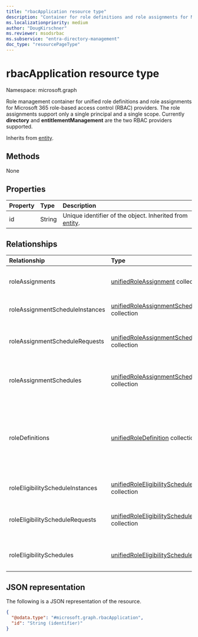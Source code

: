 ```yaml
---
title: "rbacApplication resource type"
description: "Container for role definitions and role assignments for Microsoft 365 role-based access control (RBAC) providers"
ms.localizationpriority: medium
author: "DougKirschner"
ms.reviewer: msodsrbac
ms.subservice: "entra-directory-management"
doc_type: "resourcePageType"
---
```


# rbacApplication resource type

Namespace: microsoft.graph

Role management container for unified role definitions and role assignments for Microsoft 365 role-based access control (RBAC) providers. The role assignments support only a single principal and a single scope. Currently **directory** and **entitlementManagement** are the two RBAC providers supported.

Inherits from [entity](../resources/entity.md).

## Methods

None

## Properties

|Property|Type|Description|
|:---|:---|:---|
|id|String|Unique identifier of the object. Inherited from [entity](../resources/entity.md).|

## Relationships

|Relationship|Type|Description|
|:---|:---|:---|
|roleAssignments|[unifiedRoleAssignment](../resources/unifiedroleassignment.md) collection| Resource to grant access to users or groups. |
|roleAssignmentScheduleInstances|[unifiedRoleAssignmentScheduleInstance](../resources/unifiedroleassignmentscheduleinstance.md) collection| Instances for active role assignments.  |
|roleAssignmentScheduleRequests|[unifiedRoleAssignmentScheduleRequest](../resources/unifiedroleassignmentschedulerequest.md) collection| Requests for active role assignments to principals through PIM. |
|roleAssignmentSchedules|[unifiedRoleAssignmentSchedule](../resources/unifiedroleassignmentschedule.md) collection|Schedules for active role assignment operations.|
|roleDefinitions|[unifiedRoleDefinition](../resources/unifiedroledefinition.md) collection| Resource representing the roles allowed by RBAC providers and the permissions assigned to the roles. |
|roleEligibilityScheduleInstances|[unifiedRoleEligibilityScheduleInstance](../resources/unifiedroleeligibilityscheduleinstance.md) collection|Instances for role eligibility requests.|
|roleEligibilityScheduleRequests|[unifiedRoleEligibilityScheduleRequest](../resources/unifiedroleeligibilityschedulerequest.md) collection| Requests for role eligibilities for principals through PIM.|
|roleEligibilitySchedules|[unifiedRoleEligibilitySchedule](../resources/unifiedroleeligibilityschedule.md) collection|Schedules for role eligibility operations. |

## JSON representation

The following is a JSON representation of the resource.
<!-- {
  "blockType": "resource",
  "keyProperty": "id",
  "@odata.type": "microsoft.graph.rbacApplication",
  "baseType": "microsoft.graph.entity",
  "openType": false
}
-->
``` json
{
  "@odata.type": "#microsoft.graph.rbacApplication",
  "id": "String (identifier)"
}
```
